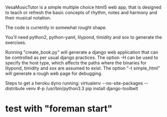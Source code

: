 VesaMusicTutor is a simple multiple choice html5 web app, 
that is designed to teach or refresh the basic concepts
of rhythm, notes and harmony and their musical notation.

The code is currently in somewhat rought shape.

You'll need python2, python-yaml, lilypond, timidity and 
sox to generate the exercises.

Running "create_book.py" will generate a django web 
application that can be controlled as per usual 
django practices. The option -H can be used to specify
the host type, which affects the paths where the
binaries for lilypond, timidity and sox are assumed to
exist. The option "-t simple_html" will generate a 
rough web page for debugging.

Steps to get a heroku dyno running:
virtualenv --no-site-packages --distribute venv #-p /usr/bin/python3.3
pip install django-toolbelt
# test with "foreman start"